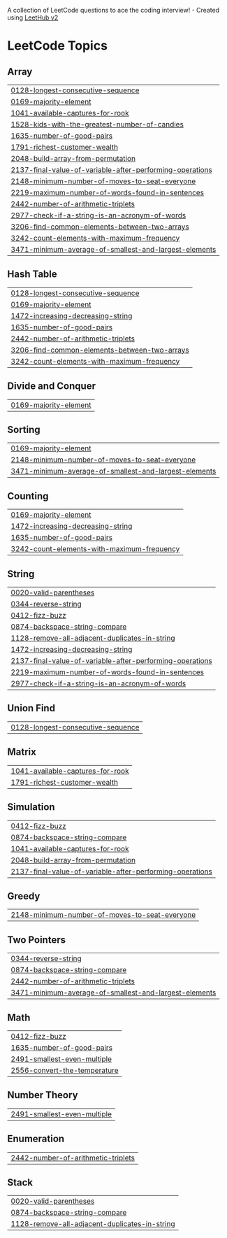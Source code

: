 A collection of LeetCode questions to ace the coding interview! - Created using [LeetHub v2](https://github.com/arunbhardwaj/LeetHub-2.0)
<!---LeetCode Topics Start-->
# LeetCode Topics
## Array
|  |
| ------- |
| [0128-longest-consecutive-sequence](https://github.com/Tewodros-Tilahun-01/leetcode/tree/master/0128-longest-consecutive-sequence) |
| [0169-majority-element](https://github.com/Tewodros-Tilahun-01/leetcode/tree/master/0169-majority-element) |
| [1041-available-captures-for-rook](https://github.com/Tewodros-Tilahun-01/leetcode/tree/master/1041-available-captures-for-rook) |
| [1528-kids-with-the-greatest-number-of-candies](https://github.com/Tewodros-Tilahun-01/leetcode/tree/master/1528-kids-with-the-greatest-number-of-candies) |
| [1635-number-of-good-pairs](https://github.com/Tewodros-Tilahun-01/leetcode/tree/master/1635-number-of-good-pairs) |
| [1791-richest-customer-wealth](https://github.com/Tewodros-Tilahun-01/leetcode/tree/master/1791-richest-customer-wealth) |
| [2048-build-array-from-permutation](https://github.com/Tewodros-Tilahun-01/leetcode/tree/master/2048-build-array-from-permutation) |
| [2137-final-value-of-variable-after-performing-operations](https://github.com/Tewodros-Tilahun-01/leetcode/tree/master/2137-final-value-of-variable-after-performing-operations) |
| [2148-minimum-number-of-moves-to-seat-everyone](https://github.com/Tewodros-Tilahun-01/leetcode/tree/master/2148-minimum-number-of-moves-to-seat-everyone) |
| [2219-maximum-number-of-words-found-in-sentences](https://github.com/Tewodros-Tilahun-01/leetcode/tree/master/2219-maximum-number-of-words-found-in-sentences) |
| [2442-number-of-arithmetic-triplets](https://github.com/Tewodros-Tilahun-01/leetcode/tree/master/2442-number-of-arithmetic-triplets) |
| [2977-check-if-a-string-is-an-acronym-of-words](https://github.com/Tewodros-Tilahun-01/leetcode/tree/master/2977-check-if-a-string-is-an-acronym-of-words) |
| [3206-find-common-elements-between-two-arrays](https://github.com/Tewodros-Tilahun-01/leetcode/tree/master/3206-find-common-elements-between-two-arrays) |
| [3242-count-elements-with-maximum-frequency](https://github.com/Tewodros-Tilahun-01/leetcode/tree/master/3242-count-elements-with-maximum-frequency) |
| [3471-minimum-average-of-smallest-and-largest-elements](https://github.com/Tewodros-Tilahun-01/leetcode/tree/master/3471-minimum-average-of-smallest-and-largest-elements) |
## Hash Table
|  |
| ------- |
| [0128-longest-consecutive-sequence](https://github.com/Tewodros-Tilahun-01/leetcode/tree/master/0128-longest-consecutive-sequence) |
| [0169-majority-element](https://github.com/Tewodros-Tilahun-01/leetcode/tree/master/0169-majority-element) |
| [1472-increasing-decreasing-string](https://github.com/Tewodros-Tilahun-01/leetcode/tree/master/1472-increasing-decreasing-string) |
| [1635-number-of-good-pairs](https://github.com/Tewodros-Tilahun-01/leetcode/tree/master/1635-number-of-good-pairs) |
| [2442-number-of-arithmetic-triplets](https://github.com/Tewodros-Tilahun-01/leetcode/tree/master/2442-number-of-arithmetic-triplets) |
| [3206-find-common-elements-between-two-arrays](https://github.com/Tewodros-Tilahun-01/leetcode/tree/master/3206-find-common-elements-between-two-arrays) |
| [3242-count-elements-with-maximum-frequency](https://github.com/Tewodros-Tilahun-01/leetcode/tree/master/3242-count-elements-with-maximum-frequency) |
## Divide and Conquer
|  |
| ------- |
| [0169-majority-element](https://github.com/Tewodros-Tilahun-01/leetcode/tree/master/0169-majority-element) |
## Sorting
|  |
| ------- |
| [0169-majority-element](https://github.com/Tewodros-Tilahun-01/leetcode/tree/master/0169-majority-element) |
| [2148-minimum-number-of-moves-to-seat-everyone](https://github.com/Tewodros-Tilahun-01/leetcode/tree/master/2148-minimum-number-of-moves-to-seat-everyone) |
| [3471-minimum-average-of-smallest-and-largest-elements](https://github.com/Tewodros-Tilahun-01/leetcode/tree/master/3471-minimum-average-of-smallest-and-largest-elements) |
## Counting
|  |
| ------- |
| [0169-majority-element](https://github.com/Tewodros-Tilahun-01/leetcode/tree/master/0169-majority-element) |
| [1472-increasing-decreasing-string](https://github.com/Tewodros-Tilahun-01/leetcode/tree/master/1472-increasing-decreasing-string) |
| [1635-number-of-good-pairs](https://github.com/Tewodros-Tilahun-01/leetcode/tree/master/1635-number-of-good-pairs) |
| [3242-count-elements-with-maximum-frequency](https://github.com/Tewodros-Tilahun-01/leetcode/tree/master/3242-count-elements-with-maximum-frequency) |
## String
|  |
| ------- |
| [0020-valid-parentheses](https://github.com/Tewodros-Tilahun-01/leetcode/tree/master/0020-valid-parentheses) |
| [0344-reverse-string](https://github.com/Tewodros-Tilahun-01/leetcode/tree/master/0344-reverse-string) |
| [0412-fizz-buzz](https://github.com/Tewodros-Tilahun-01/leetcode/tree/master/0412-fizz-buzz) |
| [0874-backspace-string-compare](https://github.com/Tewodros-Tilahun-01/leetcode/tree/master/0874-backspace-string-compare) |
| [1128-remove-all-adjacent-duplicates-in-string](https://github.com/Tewodros-Tilahun-01/leetcode/tree/master/1128-remove-all-adjacent-duplicates-in-string) |
| [1472-increasing-decreasing-string](https://github.com/Tewodros-Tilahun-01/leetcode/tree/master/1472-increasing-decreasing-string) |
| [2137-final-value-of-variable-after-performing-operations](https://github.com/Tewodros-Tilahun-01/leetcode/tree/master/2137-final-value-of-variable-after-performing-operations) |
| [2219-maximum-number-of-words-found-in-sentences](https://github.com/Tewodros-Tilahun-01/leetcode/tree/master/2219-maximum-number-of-words-found-in-sentences) |
| [2977-check-if-a-string-is-an-acronym-of-words](https://github.com/Tewodros-Tilahun-01/leetcode/tree/master/2977-check-if-a-string-is-an-acronym-of-words) |
## Union Find
|  |
| ------- |
| [0128-longest-consecutive-sequence](https://github.com/Tewodros-Tilahun-01/leetcode/tree/master/0128-longest-consecutive-sequence) |
## Matrix
|  |
| ------- |
| [1041-available-captures-for-rook](https://github.com/Tewodros-Tilahun-01/leetcode/tree/master/1041-available-captures-for-rook) |
| [1791-richest-customer-wealth](https://github.com/Tewodros-Tilahun-01/leetcode/tree/master/1791-richest-customer-wealth) |
## Simulation
|  |
| ------- |
| [0412-fizz-buzz](https://github.com/Tewodros-Tilahun-01/leetcode/tree/master/0412-fizz-buzz) |
| [0874-backspace-string-compare](https://github.com/Tewodros-Tilahun-01/leetcode/tree/master/0874-backspace-string-compare) |
| [1041-available-captures-for-rook](https://github.com/Tewodros-Tilahun-01/leetcode/tree/master/1041-available-captures-for-rook) |
| [2048-build-array-from-permutation](https://github.com/Tewodros-Tilahun-01/leetcode/tree/master/2048-build-array-from-permutation) |
| [2137-final-value-of-variable-after-performing-operations](https://github.com/Tewodros-Tilahun-01/leetcode/tree/master/2137-final-value-of-variable-after-performing-operations) |
## Greedy
|  |
| ------- |
| [2148-minimum-number-of-moves-to-seat-everyone](https://github.com/Tewodros-Tilahun-01/leetcode/tree/master/2148-minimum-number-of-moves-to-seat-everyone) |
## Two Pointers
|  |
| ------- |
| [0344-reverse-string](https://github.com/Tewodros-Tilahun-01/leetcode/tree/master/0344-reverse-string) |
| [0874-backspace-string-compare](https://github.com/Tewodros-Tilahun-01/leetcode/tree/master/0874-backspace-string-compare) |
| [2442-number-of-arithmetic-triplets](https://github.com/Tewodros-Tilahun-01/leetcode/tree/master/2442-number-of-arithmetic-triplets) |
| [3471-minimum-average-of-smallest-and-largest-elements](https://github.com/Tewodros-Tilahun-01/leetcode/tree/master/3471-minimum-average-of-smallest-and-largest-elements) |
## Math
|  |
| ------- |
| [0412-fizz-buzz](https://github.com/Tewodros-Tilahun-01/leetcode/tree/master/0412-fizz-buzz) |
| [1635-number-of-good-pairs](https://github.com/Tewodros-Tilahun-01/leetcode/tree/master/1635-number-of-good-pairs) |
| [2491-smallest-even-multiple](https://github.com/Tewodros-Tilahun-01/leetcode/tree/master/2491-smallest-even-multiple) |
| [2556-convert-the-temperature](https://github.com/Tewodros-Tilahun-01/leetcode/tree/master/2556-convert-the-temperature) |
## Number Theory
|  |
| ------- |
| [2491-smallest-even-multiple](https://github.com/Tewodros-Tilahun-01/leetcode/tree/master/2491-smallest-even-multiple) |
## Enumeration
|  |
| ------- |
| [2442-number-of-arithmetic-triplets](https://github.com/Tewodros-Tilahun-01/leetcode/tree/master/2442-number-of-arithmetic-triplets) |
## Stack
|  |
| ------- |
| [0020-valid-parentheses](https://github.com/Tewodros-Tilahun-01/leetcode/tree/master/0020-valid-parentheses) |
| [0874-backspace-string-compare](https://github.com/Tewodros-Tilahun-01/leetcode/tree/master/0874-backspace-string-compare) |
| [1128-remove-all-adjacent-duplicates-in-string](https://github.com/Tewodros-Tilahun-01/leetcode/tree/master/1128-remove-all-adjacent-duplicates-in-string) |
<!---LeetCode Topics End-->